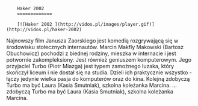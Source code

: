 
        Haker 2002 
        =============
        
        [![Haker 2002 ](http://vidos.pl/images/player.gif)](http://vidos.pl/haker-2002)
        
        
 Najnowszy film Janusza Zaorskiego jest komedią rozgrywającą się w środowisku stołecznych internautów. Marcin Makfly Makowski (Bartosz Obuchowicz) pochodzi z biednej rodziny, mieszka w internacie i jest potwornie zakompleksiony. Jest również geniuszem komputerowym. Jego przyjaciel Turbo (Piotr Miazga) jest typem zamożnego luzaka, który skończył liceum i nie dostał się na studia. Dzieli ich praktycznie wszystko - łączy jedynie wielka pasja do komputerów oraz do kina. Kolejną zdobyczą Turbo ma być Laura (Kasia Smutniak), szkolna koleżanka Marcina.   ... zdobyczą Turbo ma być Laura (Kasia Smutniak), szkolna koleżanka Marcina.
    